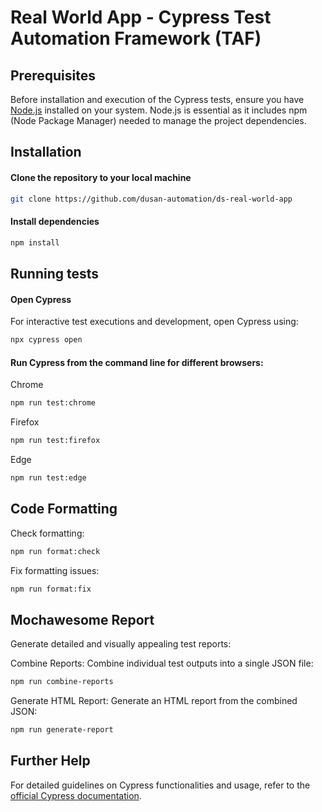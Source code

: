 # Real World App - Cypress Test Automation Framework (TAF)

## Prerequisites

Before installation and execution of the Cypress tests, ensure you have [Node.js](https://nodejs.org/en/download/) installed on your system. Node.js is essential as it includes npm (Node Package Manager) needed to manage the project dependencies.

## Installation

#### Clone the repository to your local machine

```bash
git clone https://github.com/dusan-automation/ds-real-world-app
```

#### Install dependencies

```bash
npm install
```

## Running tests

#### Open Cypress

For interactive test executions and development, open Cypress using:

```bash
npx cypress open
```

#### Run Cypress from the command line for different browsers:

Chrome

```bash
npm run test:chrome
```

Firefox

```bash
npm run test:firefox
```

Edge

```bash
npm run test:edge
```

## Code Formatting

Check formatting:

```bash
npm run format:check
```

Fix formatting issues:

```bash
npm run format:fix
```

## Mochawesome Report

Generate detailed and visually appealing test reports:

Combine Reports: Combine individual test outputs into a single JSON file:

```bash
npm run combine-reports
```

Generate HTML Report: Generate an HTML report from the combined JSON:

```bash
npm run generate-report
```

## Further Help

For detailed guidelines on Cypress functionalities and usage, refer to the [official Cypress documentation](https://docs.cypress.io/).
